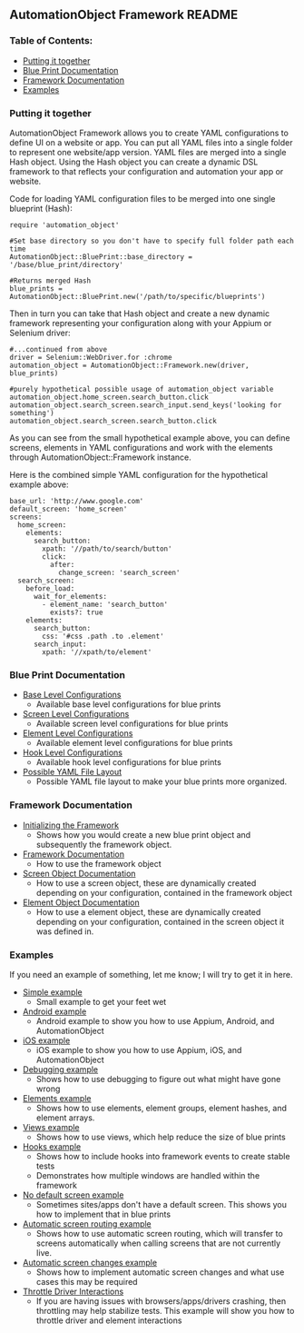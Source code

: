 AutomationObject Framework README
----

### Table of Contents:
*    [Putting it together](#putting-it-together)
*    [Blue Print Documentation](#blue-print-documentation)
*    [Framework Documentation](#framework-documentation)
*    [Examples](#examples)

### Putting it together

AutomationObject Framework allows you to create YAML configurations to define UI on a website or app.
You can put all YAML files into a single folder to represent one website/app version.  YAML files are merged
into a single Hash object.  Using the Hash object you can create a dynamic DSL framework to that reflects your
configuration and automation your app or website.

Code for loading YAML configuration files to be merged into one single blueprint (Hash):
```
require 'automation_object'

#Set base directory so you don't have to specify full folder path each time
AutomationObject::BluePrint::base_directory = '/base/blue_print/directory'

#Returns merged Hash
blue_prints = AutomationObject::BluePrint.new('/path/to/specific/blueprints')
```

Then in turn you can take that Hash object and create a new dynamic framework representing your configuration along
with your Appium or Selenium driver:
```
#...continued from above
driver = Selenium::WebDriver.for :chrome
automation_object = AutomationObject::Framework.new(driver, blue_prints)

#purely hypothetical possible usage of automation_object variable
automation_object.home_screen.search_button.click
automation_object.search_screen.search_input.send_keys('looking for something')
automation_object.search_screen.search_button.click
```

As you can see from the small hypothetical example above, you can define screens, elements in YAML configurations and
work with the elements through AutomationObject::Framework instance.

Here is the combined simple YAML configuration for the hypothetical example above:
```
base_url: 'http://www.google.com'
default_screen: 'home_screen'
screens:
  home_screen:
    elements:
      search_button:
        xpath: '//path/to/search/button'
        click:
          after:
            change_screen: 'search_screen'
  search_screen:
    before_load:
      wait_for_elements:
        - element_name: 'search_button'
          exists?: true
    elements:
      search_button:
        css: '#css .path .to .element'
      search_input:
        xpath: '//xpath/to/element'
```


### Blue Print Documentation
- [Base Level Configurations](blue_prints/base_level_configurations.md)
  - Available base level configurations for blue prints
- [Screen Level Configurations](blue_prints/screen_level_configurations.md)
  - Available screen level configurations for blue prints
- [Element Level Configurations](blue_prints/element_level_keys.md)
  - Available element level configurations for blue prints
- [Hook Level Configurations](blue_prints/hook_level_configurations.md)
  - Available hook level configurations for blue prints
- [Possible YAML File Layout](blue_prints/possible_yaml_file_layout.md)
  - Possible YAML file layout to make your blue prints more organized.

### Framework Documentation

- [Initializing the Framework](framework/initializing_the_framework.md)
  - Shows how you would create a new blue print object and subsequently the framework object.
- [Framework Documentation](framework/framework.md)
  - How to use the framework object
- [Screen Object Documentation](framework/screen_object.md)
  - How to use a screen object, these are dynamically created depending on your configuration, contained in the framework
  object
- [Element Object Documentation](framework/element_object.md)
  - How to use a element object, these are dynamically created depending on your configuration, contained in the
  screen object it was defined in.

### Examples

If you need an example of something, let me know; I will try to get it in here.

- [Simple example](examples/simple)
  - Small example to get your feet wet
- [Android example](examples/android)
  - Android example to show you how to use Appium, Android, and AutomationObject
- [iOS example](examples/ios)
  - iOS example to show you how to use Appium, iOS, and AutomationObject
- [Debugging example](examples/debugging)
  - Shows how to use debugging to figure out what might have gone wrong
- [Elements example](examples/elements)
  - Shows how to use elements, element groups, element hashes, and element arrays.
- [Views example](examples/views)
  - Shows how to use views, which help reduce the size of blue prints
- [Hooks example](examples/hooks)
  - Shows how to include hooks into framework events to create stable tests
  - Demonstrates how multiple windows are handled within the framework
- [No default screen example](examples/no_default_screen)
  - Sometimes sites/apps don't have a default screen.  This shows you how to implement that in blue prints
- [Automatic screen routing example](examples/automatic_screen_routing)
  - Shows how to use automatic screen routing, which will transfer to screens automatically when calling screens that are not
  currently live.
- [Automatic screen changes example](examples/automatic_screen_changes)
  - Shows how to implement automatic screen changes and what use cases this may be required
- [Throttle Driver Interactions](examples/throttle_driver_interactions)
  - If you are having issues with browsers/apps/drivers crashing, then throttling may help stabilize tests.
  This example will show you how to throttle driver and element interactions